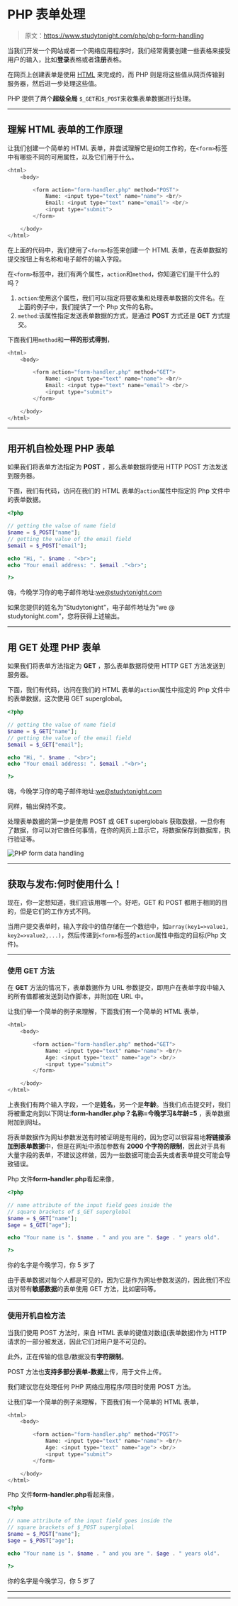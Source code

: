 # PHP 表单处理

> 原文：<https://www.studytonight.com/php/php-form-handling>

当我们开发一个网站或者一个网络应用程序时，我们经常需要创建一些表格来接受用户的输入，比如**登录**表格或者**注册**表格。

在网页上创建表单是使用 [HTML](/code/html/) 来完成的，而 PHP 则是将这些值从网页传输到服务器，然后进一步处理这些值。

PHP 提供了两个**超级全局** `$_GET`和`$_POST`来收集表单数据进行处理。

* * *

## 理解 HTML 表单的工作原理

让我们创建一个简单的 HTML 表单，并尝试理解它是如何工作的，在`<form>`标签中有哪些不同的可用属性，以及它们用于什么。

```php
<html>
    <body>

        <form action="form-handler.php" method="POST">
            Name: <input type="text" name="name"> <br/>
            Email: <input type="text" name="email"> <br/>
            <input type="submit">
        </form>

    </body>
</html>
```

在上面的代码中，我们使用了`<form>`标签来创建一个 HTML 表单，在表单数据的提交按钮上有名称和电子邮件的输入字段。

在`<form>`标签中，我们有两个属性，`action`和`method`，你知道它们是干什么的吗？

1.  `action`:使用这个属性，我们可以指定将要收集和处理表单数据的文件名。在上面的例子中，我们提供了一个 Php 文件的名称。
2.  `method`:该属性指定发送表单数据的方式，是通过 **POST** 方式还是 **GET** 方式提交。

下面我们用`method`和**一样的形式得到**，

```php
<html>
    <body>

        <form action="form-handler.php" method="GET">
            Name: <input type="text" name="name"> <br/>
            Email: <input type="text" name="email"> <br/>
            <input type="submit">
        </form>

    </body>
</html>
```

* * *

## 用开机自检处理 PHP 表单

如果我们将表单方法指定为 **POST** ，那么表单数据将使用 HTTP POST 方法发送到服务器。

下面，我们有代码，访问在我们的 HTML 表单的`action`属性中指定的 Php 文件中的表单数据。

```php
<?php

// getting the value of name field
$name = $_POST["name"];
// getting the value of the email field
$email = $_POST["email"];

echo "Hi, ". $name . "<br>";
echo "Your email address: ". $email ."<br>";

?>
```

嗨，今晚学习你的电子邮件地址:we@studytonight.com

如果您提供的姓名为“Studytonight”，电子邮件地址为“we @ studytonight.com”，您将获得上述输出。

* * *

## 用 GET 处理 PHP 表单

如果我们将表单方法指定为 **GET** ，那么表单数据将使用 HTTP GET 方法发送到服务器。

下面，我们有代码，访问在我们的 HTML 表单的`action`属性中指定的 Php 文件中的表单数据，这次使用 GET superglobal。

```php
<?php

// getting the value of name field
$name = $_GET["name"];
// getting the value of the email field
$email = $_GET["email"];

echo "Hi, ". $name . "<br>";
echo "Your email address: ". $email ."<br>";

?>
```

嗨，今晚学习你的电子邮件地址:we@studytonight.com

同样，输出保持不变。

处理表单数据的第一步是使用 POST 或 GET superglobals 获取数据，一旦你有了数据，你可以对它做任何事情，在你的网页上显示它，将数据保存到数据库，执行验证等。

![PHP form data handling](img/515673aab1e7dae6150eeae1ab5a64bc.png)

* * *

## 获取与发布:何时使用什么！

现在，你一定想知道，我们应该用哪一个。好吧，GET 和 POST 都用于相同的目的，但是它们的工作方式不同。

当用户提交表单时，输入字段中的值存储在一个数组中，如`array(key1=>value1, key2=>value2,...)`，然后传递到`<form>`标签的`action`属性中指定的目标(Php 文件)。

* * *

### 使用 GET 方法

在 **GET** 方法的情况下，表单数据作为 URL 参数提交，即用户在表单字段中输入的所有值都被发送到动作脚本，并附加在 URL 中。

让我们举一个简单的例子来理解，下面我们有一个简单的 HTML 表单，

```php
<html>
    <body>

        <form action="form-handler.php" method="GET">
            Name: <input type="text" name="name"> <br/>
            Age: <input type="text" name="age"> <br/>
            <input type="submit">
        </form>

    </body>
</html>
```

上表我们有两个输入字段，一个是**姓名**，另一个是**年龄**。当我们点击提交时，我们将被重定向到以下网址:**form-handler.php？名称=今晚学习&年龄=5** ，表单数据附加到网址。

将表单数据作为网址参数发送有时被证明是有用的，因为您可以很容易地**将链接添加到表单数据**中，但是在网址中添加参数有 **2000 个字符的限制**，因此对于具有大量字段的表单，不建议这样做，因为一些数据可能会丢失或者表单提交可能会导致错误。

Php 文件**form-handler.php**看起来像，

```php
<?php

// name attribute of the input field goes inside the 
// square brackets of $_GET superglobal
$name = $_GET["name"];
$age = $_GET["age"];

echo "Your name is ". $name . " and you are ". $age . " years old".

?>
```

你的名字是今晚学习，你 5 岁了

由于表单数据对每个人都是可见的，因为它是作为网址参数发送的，因此我们不应该对带有**敏感数据**的表单使用 GET 方法，比如密码等。

* * *

### 使用开机自检方法

当我们使用 POST 方法时，来自 HTML 表单的键值对数组(表单数据)作为 HTTP 请求的一部分被发送，因此它们对用户是不可见的。

此外，正在传输的信息/数据没有**字符限制**。

POST 方法也**支持多部分表单-数据**上传，用于文件上传。

我们建议您在处理任何 PHP 网络应用程序/项目时使用 POST 方法。

让我们举一个简单的例子来理解，下面我们有一个简单的 HTML 表单，

```php
<html>
    <body>

        <form action="form-handler.php" method="POST">
            Name: <input type="text" name="name"> <br/>
            Age: <input type="text" name="age"> <br/>
            <input type="submit">
        </form>

    </body>
</html>
```

Php 文件**form-handler.php**看起来像，

```php
<?php

// name attribute of the input field goes inside the 
// square brackets of $_POST superglobal
$name = $_POST["name"];
$age = $_POST["age"];

echo "Your name is ". $name . " and you are ". $age . " years old".

?>
```

你的名字是今晚学习，你 5 岁了

* * *

* * *